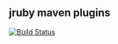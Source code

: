 jruby maven plugins
-------------------

[![Build Status](https://buildhive.cloudbees.com/job/torquebox/job/jruby-maven-plugins/badge/icon)](https://buildhive.cloudbees.com/job/torquebox/job/jruby-maven-plugins/)
